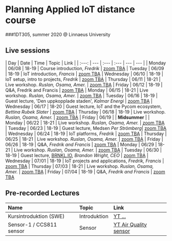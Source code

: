 # Planning Applied IoT distance course
###1DT305, summer 2020 @ Linnaeus University



## Live sessions

| Day | Date | Time | Topic | Link |
| :---: | --- | :--- | :--- | --- | --- |
| Monday | 06/08 | 18-19 | Course introduction, *Fredrik* | [zoom TBA](zoom)
| Tuesday | 06/09 | 18-19 | IoT introduction, *Francis* | [zoom TBA](zoom)
| Wednesday | 06/10 | 18-19 | IoT setup, intro to projects, *Fredrik* | [zoom TBA](zoom)
| Thursday | 06/11 | 18-21 | Live workshop. *Ruslan, Osama, Amer.* | [zoom TBA](zoom)
| Friday | 06/12 | 18-19 | Q&A, Fredrik and Francis | [zoom TBA](zoom)
| Monday | 06/15 | 18-21 | Live workshop. *Ruslan, Osama, Amer.* | [zoom TBA](zoom)
| Tuesday | 06/16 | 18-19 | Guest lecture, 'Den uppkopplade staden', *Kalmar Energi* | [zoom TBA](zoom)
| Wednesday | 06/17 | 18-20 | Guest lecture, IoT and the Pycom ecosystem, *Bettina Rubek Slater* | [zoom TBA](zoom)
| Thursday | 06/18 | 18-19 | Live workshop. *Ruslan, Osama, Amer.* | [zoom TBA](zoom)
| Friday | 06/19 |  | **Midsummer** |
| Monday | 06/22 | 18-21 | Live workshop. *Ruslan, Osama, Amer.* | [zoom TBA](zoom)
| Tuesday | 06/23 | 18-19 | Guest lecture, Medsen *Per Strömberg*| [zoom TBA](zoom)
| Wednesday | 06/24 | 18-19 | IoT platforms, *Fredrik* | [zoom TBA](zoom)
| Thursday | 06/25 | 18-21 | Live workshop. *Ruslan, Osama, Amer.* | [zoom TBA](zoom)
| Friday | 06/26 | 18-19 | Q&A, *Fredrik and Francis* | [zoom TBA](zoom)
| Monday | 06/29 | 18-21 | Live workshop. *Ruslan, Osama, Amer.* | [zoom TBA](zoom)
| Tuesday | 06/30 | 18-19 | Guest lecture, [BRNKL.IO](BRNKL.IO), *Brandon Wright, CEO* | [zoom TBA](zoom)
| Wednesday | 07/01 | 18-19 | IoT projects and applications, *Fredrik, Francis* | [zoom TBA](zoom)
| Thursday | 07/03 | 18-21 | Live workshop. *Ruslan, Osama, Amer.* | [zoom TBA](zoom)
| Friday | 07/04 | 18-19 | Q&A, *Fredrik and Francis* | [zoom TBA](zoom)



## Pre-recorded Lectures

| Name | Topic | Link |
| :--- | :--- | :--- |
| Kursintroduktion (SWE) | Introduktion | [YT ...]()
| Sensor-1 / CCS811 sensor | Sensor | [YT Air Quality sensor](https://www.youtube.com/watch?v=0J6RoZrEQes)

